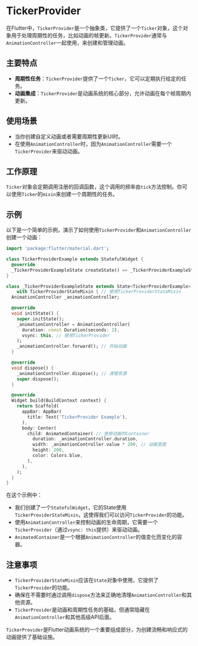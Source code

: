 # TickerProvider

在Flutter中，`TickerProvider`是一个抽象类，它提供了一个`Ticker`对象，这个对象用于处理周期性的任务，比如动画的帧更新。`TickerProvider`通常与`AnimationController`一起使用，来创建和管理动画。

## 主要特点

- **周期性任务**：`TickerProvider`提供了一个`Ticker`，它可以定期执行给定的任务。
- **动画集成**：`TickerProvider`是动画系统的核心部分，允许动画在每个帧周期内更新。

## 使用场景

- 当你创建自定义动画或者需要周期性更新UI时。
- 在使用`AnimationController`时，因为`AnimationController`需要一个`TickerProvider`来驱动动画。

## 工作原理

`Ticker`对象会定期调用注册的回调函数，这个调用的频率由`tick`方法控制。你可以使用`Ticker`的`mixin`来创建一个周期性的任务。

## 示例

以下是一个简单的示例，演示了如何使用`TickerProvider`和`AnimationController`创建一个动画：

```dart
import 'package:flutter/material.dart';

class TickerProviderExample extends StatefulWidget {
  @override
  _TickerProviderExampleState createState() => _TickerProviderExampleState();
}

class _TickerProviderExampleState extends State<TickerProviderExample>
    with TickerProviderStateMixin { // 使用TickerProviderStateMixin
  AnimationController _animationController;

  @override
  void initState() {
    super.initState();
    _animationController = AnimationController(
      duration: const Duration(seconds: 2),
      vsync: this, // 使用TickerProvider
    );
    _animationController.forward(); // 开始动画
  }

  @override
  void dispose() {
    _animationController.dispose(); // 清理资源
    super.dispose();
  }

  @override
  Widget build(BuildContext context) {
    return Scaffold(
      appBar: AppBar(
        title: Text('TickerProvider Example'),
      ),
      body: Center(
        child: AnimatedContainer( // 使用动画的Container
          duration: _animationController.duration,
          width: _animationController.value * 200, // 动画宽度
          height: 200,
          color: Colors.blue,
        ),
      ),
    );
  }
}
```

在这个示例中：

- 我们创建了一个`StatefulWidget`，它的State使用`TickerProviderStateMixin`，这使得我们可以访问`TickerProvider`的功能。
- 使用`AnimationController`来控制动画的生命周期，它需要一个`TickerProvider`（通过`vsync: this`提供）来驱动动画。
- `AnimatedContainer`是一个根据`AnimationController`的值变化而变化的容器。

## 注意事项

- `TickerProviderStateMixin`应该在`State`对象中使用，它提供了`TickerProvider`的功能。
- 确保在不需要时通过调用`dispose`方法来正确地清理`AnimationController`和其他资源。
- `TickerProvider`是动画和周期性任务的基础，但通常隐藏在`AnimationController`和其他高级API后面。

`TickerProvider`是Flutter动画系统的一个重要组成部分，为创建流畅和响应式的动画提供了基础设施。
